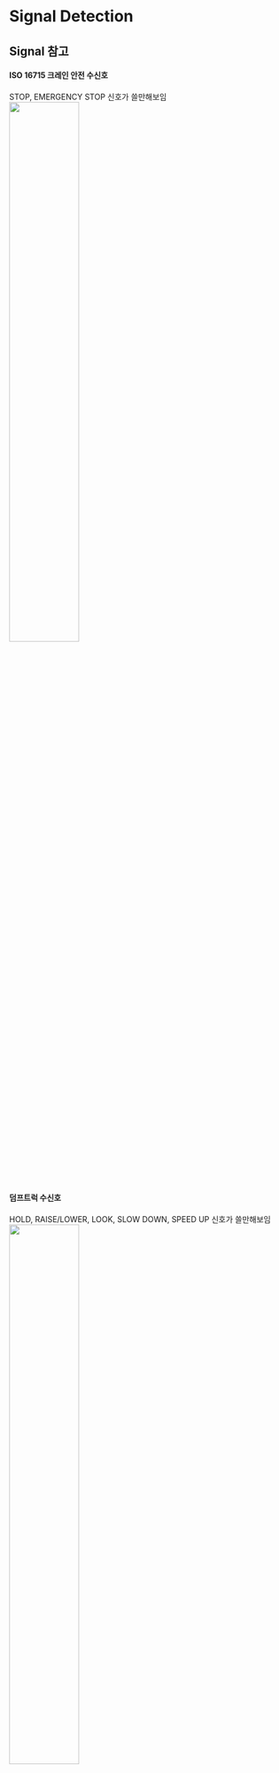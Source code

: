 # Signal Detection

## Signal 참고

#### ISO 16715 크레인 안전 수신호
STOP, EMERGENCY STOP 신호가 쓸만해보임
<img src="https://user-images.githubusercontent.com/54068348/67183194-dcf74e00-f41b-11e9-9a53-47ed2c752b0e.png" width="50%"/>

#### 덤프트럭 수신호
HOLD, RAISE/LOWER, LOOK, SLOW DOWN, SPEED UP 신호가 쓸만해보임
<img src="https://user-images.githubusercontent.com/54068348/67183625-e92fdb00-f41c-11e9-98fb-dfa06002cd64.png" width="50%"/>

## Dataset
* **UTD Multimodal Human Action Dataset** ([link](https://personal.utdallas.edu/~kehtar/UTD-MHAD.html))
  - Microsoft Kinect sensor와 inertial sensor를 각각 하나씩 이용
  - 8명의 사람의 27가지의 action으로 구성
  - RGB videos, depth videos, skeleton joint positions, inertial sensor signal이 포함되어 있음
  ![example_images](https://user-images.githubusercontent.com/52961246/67183193-dcf74e00-f41b-11e9-924e-9c66ff348eb9.png)
  - Draw X, Draw circle 등 실제 사용 수신호와 유사한 data이용 
  - Kinect v2이용한 추가적인 dataset존재

